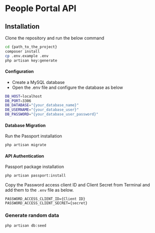 # People Portal API 

## Installation

Clone the repository and run the below command

```bash
cd {path_to_the_project}
composer install
cp .env.example .env
php artisan key:generate
```
#### Configuration
* Create a MySQL database
* Open the .env file and configure the database as below

```bash
DB_HOST=localhost
DB_PORT=3306
DB_DATABASE="{your_database_name}"
DB_USERNAME="{your_database_user}"
DB_PASSWORD="{your_database_user_password}"

```
#### Database Migration
Run the Passport installation
```bash
php artisan migrate
```
#### API Authentication 
Passport package installation
```bash
php artisan passport:install
``` 
Copy the Password access client ID and Client Secret from Terminal and add them to the ```.env``` file as below.
```
PASSWORD_ACCESS_CLIENT_ID={Client ID}
PASSWORD_ACCESS_CLIENT_SECRET={secret}
```

### Generate random data
```
php artisan db:seed
```

